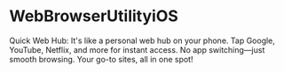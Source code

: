 # WebBrowserUtilityiOS
Quick Web Hub: It's like a personal web hub on your phone. Tap Google, YouTube, Netflix, and more for instant access. No app switching—just smooth browsing. Your go-to sites, all in one spot!
